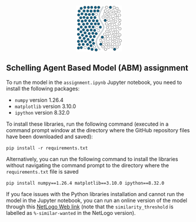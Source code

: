<p style="text-align: center;"> <img src="https://github.com/YahyaGamal/Schelling_ABM_assignment/blob/main/Logo/Logo.png?raw=true" alt="drawing" width="125"/> </p>

## Schelling Agent Based Model (ABM) assignment

To run the model in the `assignment.ipynb` Jupyter notebook, you need to install the following packages:
- `numpy` version 1.26.4
- `matplotlib` version 3.10.0
- `ipython` version 8.32.0

To install these libraries, run the following command (executed in a command prompt window at the directory where the GitHub repository files have been downloaded and saved):
```
pip install -r requirements.txt
```

Alternatively, you can run the following command to install the libraries without navigating the command prompt to the directory where the `requirements.txt` file is saved
```
pip install numpy==1.26.4 matplotlib==3.10.0 ipython==8.32.0
```

If you face issues with the Python libraries installation and cannot run the model in the Jupyter notebook, you can run an online version of the model through this [NetLogo Web link](https://www.netlogoweb.org/launch#https://www.netlogoweb.org/assets/modelslib/Sample%20Models/Social%20Science/Segregation.nlogo) (note that the `similarity_threshold` is labelled as `%-similar-wanted` in the NetLogo version).